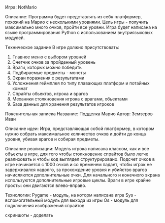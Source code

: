 Игра: NotMario

Описание: Программа будет представлять из себя платформер, похожий на Марио с несколькими уровнями. Цель игры - получить максимально много очков, пройти все уровни. Игра будет написана на языке программирования Python с использованием внутриязыковых модулей.

Tехническое задание
В игре должно присутствовать:
1. Главное меню с выбором уровней
2. Счетчик очков за пройденный уровень
3. Враги, которых можно победить
4. Подбираемые предметы - монеты
5. Экран поражения с результатами
6. Усложнения геймплея по типу плавающих платформ и потайных комнат
7. Спрайты обьектов, игрока и врагов
8. Механики столкновения игрока с врагами, обьектами
9. База данных для хранения результатов игроков

Пояснительная записка
Название: Подделка Марио
Автор: Земзеров Иван

Описание идеи:
Игра, представляющая собой платформер, в котором нужно собрать максимальное количество очков и дойти до конца уровня, убивая врагов и собирая предметы.

Описание реализации:
Модель игрока написана классом, как и все объекты в игре, для того чтобы столкновение спрайтов было легче реализовать и чтобы код выглядел структурировано.
Подсчет очков в игре начинается с 1000 очков и со временем падает, чтобы игрок не задерживался надолго, за прохождение уровня и убийство врагов начисляются дополнительные очки.
Для начального и конечного экрана используются дополнительные игровые циклы.
Враги в игре крайне просты: они двигаются влево-вправо.

Технологии:
Pygame - модуль, на которм написана игра
Sys - вспомогательный модуль для выхода из игры
Os - модуль для подключения изображений спрайтов

скриншоты - доделать
